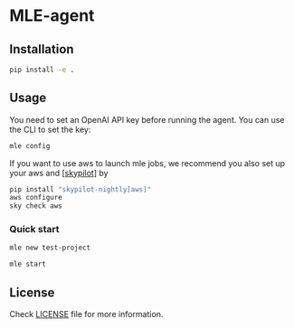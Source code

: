 # MLE-agent

## Installation

```bash
pip install -e .
```

## Usage

You need to set an OpenAI API key before running the agent. You can use the CLI to set the key:

```bash
mle config
```

If you want to use aws to launch mle jobs, we recommend you also set up your aws and [[skypilot]](https://skypilot.readthedocs.io/en/latest/getting-started/installation.html) by

```bash
pip install "skypilot-nightly[aws]"
aws configure
sky check aws
```

### Quick start

```bash
mle new test-project

mle start
```


## License

Check [LICENSE](LICENSE) file for more information.